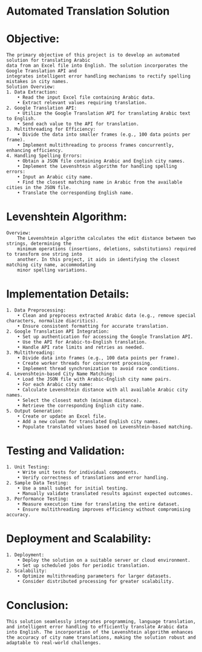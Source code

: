 # Automated Translation Solution
# Objective:
    The primary objective of this project is to develop an automated solution for translating Arabic
    data from an Excel file into English. The solution incorporates the Google Translation API and
    integrates intelligent error handling mechanisms to rectify spelling mistakes in city names.
    Solution Overview:
    1. Data Extraction:
        • Read the input Excel file containing Arabic data.
        • Extract relevant values requiring translation.
    2. Google Translation API:
        • Utilize the Google Translation API for translating Arabic text to English.
        • Send each value to the API for translation.
    3. Multithreading for Efficiency:
        • Divide the data into smaller frames (e.g., 100 data points per frame).
        • Implement multithreading to process frames concurrently, enhancing efficiency.
    4. Handling Spelling Errors:
        • Obtain a JSON file containing Arabic and English city names.
        • Implement the Levenshtein algorithm for handling spelling errors:
        • Input an Arabic city name.
        • Find the closest matching name in Arabic from the available cities in the JSON file.
        • Translate the corresponding English name.
# Levenshtein Algorithm:
    Overview:
        The Levenshtein algorithm calculates the edit distance between two strings, determining the
        minimum operations (insertions, deletions, substitutions) required to transform one string into
        another. In this project, it aids in identifying the closest matching city name, accommodating
        minor spelling variations.

# Implementation Details:
    1. Data Preprocessing:
        • Clean and preprocess extracted Arabic data (e.g., remove special characters, normalize diacritics).
        • Ensure consistent formatting for accurate translation.
    2. Google Translation API Integration:
        • Set up authentication for accessing the Google Translation API.
        • Use the API for Arabic-to-English translation.
        • Handle API rate limits and retries as needed.
    3. Multithreading:
        • Divide data into frames (e.g., 100 data points per frame).
        • Create worker threads for concurrent processing.
        • Implement thread synchronization to avoid race conditions.
    4. Levenshtein-based City Name Matching:
        • Load the JSON file with Arabic-English city name pairs.
        • For each Arabic city name:
        • Calculate Levenshtein distance with all available Arabic city names.
        • Select the closest match (minimum distance).
        • Retrieve the corresponding English city name.
    5. Output Generation:
        • Create or update an Excel file.
        • Add a new column for translated English city names.
        • Populate translated values based on Levenshtein-based matching.
# Testing and Validation:
    1. Unit Testing:
        • Write unit tests for individual components.
        • Verify correctness of translations and error handling.
    2. Sample Data Testing:
        • Use a small subset for initial testing.
        • Manually validate translated results against expected outcomes.
    3. Performance Testing:
        • Measure execution time for translating the entire dataset.
        • Ensure multithreading improves efficiency without compromising accuracy.
# Deployment and Scalability:
    1. Deployment:
        • Deploy the solution on a suitable server or cloud environment.
        • Set up scheduled jobs for periodic translation.
    2. Scalability:
        • Optimize multithreading parameters for larger datasets.
        • Consider distributed processing for greater scalability.
# Conclusion:
    This solution seamlessly integrates programming, language translation, and intelligent error handling to efficiently translate Arabic data into English. The incorporation of the Levenshtein algorithm enhances     the accuracy of city name translations, making the solution robust and adaptable to real-world challenges.
